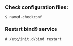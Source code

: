 ### Check configuration files:
`$ named-checkconf`

### Restart bind9 service
`# /etc/init.d/bind restart`

